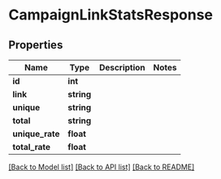 # CampaignLinkStatsResponse

## Properties
Name | Type | Description | Notes
------------ | ------------- | ------------- | -------------
**id** | **int** |  | 
**link** | **string** |  | 
**unique** | **string** |  | 
**total** | **string** |  | 
**unique_rate** | **float** |  | 
**total_rate** | **float** |  | 

[[Back to Model list]](../../README.md#documentation-for-models) [[Back to API list]](../../README.md#documentation-for-api-endpoints) [[Back to README]](../../README.md)

